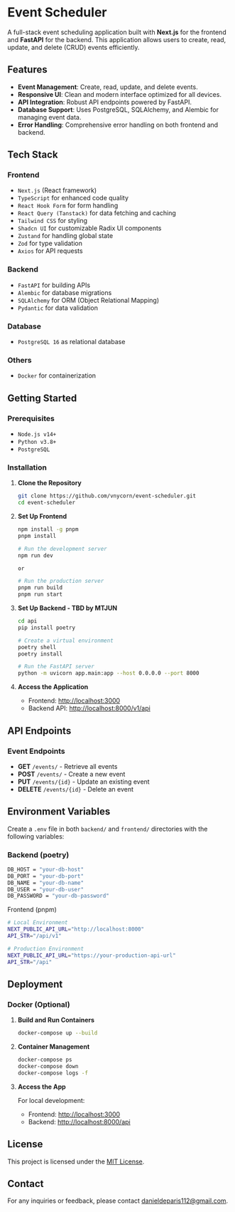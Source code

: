 # Event Scheduler

A full-stack event scheduling application built with **Next.js** for the frontend and **FastAPI** for the backend. This application allows users to create, read, update, and delete (CRUD) events efficiently.

## Features

- **Event Management**: Create, read, update, and delete events.
- **Responsive UI**: Clean and modern interface optimized for all devices.
- **API Integration**: Robust API endpoints powered by FastAPI.
- **Database Support**: Uses PostgreSQL, SQLAlchemy, and Alembic for managing event data.
- **Error Handling**: Comprehensive error handling on both frontend and backend.

## Tech Stack

### Frontend

- `Next.js` (React framework)
- `TypeScript` for enhanced code quality
- `React Hook Form` for form handling
- `React Query (Tanstack)` for data fetching and caching
- `Tailwind CSS` for styling
- `Shadcn UI` for customizable Radix UI components
- `Zustand` for handling global state
- `Zod` for type validation
- `Axios` for API requests

### Backend

- `FastAPI` for building APIs
- `Alembic` for database migrations
- `SQLAlchemy` for ORM (Object Relational Mapping)
- `Pydantic` for data validation

### Database

- `PostgreSQL 16` as relational database

### Others

- `Docker` for containerization

## Getting Started

### Prerequisites

- `Node.js v14+`
- `Python v3.8+`
- `PostgreSQL`

### Installation

1. **Clone the Repository**

   ```bash
   git clone https://github.com/vnycorn/event-scheduler.git
   cd event-scheduler
   ```

2. **Set Up Frontend**

   ```bash
   npm install -g pnpm
   pnpm install

   # Run the development server
   npm run dev

   or

   # Run the production server
   pnpm run build
   pnpm run start
   ```

3. **Set Up Backend - TBD by MTJUN**

   ```bash
   cd api
   pip install poetry

   # Create a virtual environment
   poetry shell
   poetry install

   # Run the FastAPI server
   python -m uvicorn app.main:app --host 0.0.0.0 --port 8000
   ```

4. **Access the Application**

   - Frontend: [http://localhost:3000](http://localhost:3000)
   - Backend API: [http://localhost:8000/v1/api](http://localhost:8000/v1/api)

## API Endpoints

### Event Endpoints

- **GET** `/events/` - Retrieve all events
- **POST** `/events/` - Create a new event
- **PUT** `/events/{id}` - Update an existing event
- **DELETE** `/events/{id}` - Delete an event

## Environment Variables

Create a `.env` file in both `backend/` and `frontend/` directories with the following variables:

### Backend (poetry)

```bash
DB_HOST = "your-db-host"
DB_PORT = "your-db-port"
DB_NAME = "your-db-name"
DB_USER = "your-db-user"
DB_PASSWORD = "your-db-password"
```

Frontend (pnpm)

```bash
# Local Environment
NEXT_PUBLIC_API_URL="http://localhost:8000"
API_STR="/api/v1"

# Production Environment
NEXT_PUBLIC_API_URL="https://your-production-api-url"
API_STR="/api"
```

## Deployment

### Docker (Optional)

1. **Build and Run Containers**

   ```bash
   docker-compose up --build
   ```

2. **Container Management**

   ```bash
   docker-compose ps
   docker-compose down
   docker-compose logs -f
   ```

3. **Access the App**

   For local development:

   - Frontend: [http://localhost:3000](http://localhost:3000)
   - Backend: [http://localhost:8000/api](http://localhost:8000/api)

## License

This project is licensed under the [MIT License](LICENSE).

## Contact

For any inquiries or feedback, please contact [danieldeparis112@gmail.com](mailto:danieldeparis112@gmail.com).
